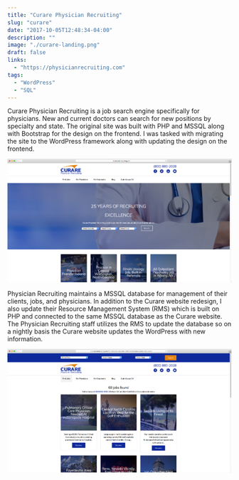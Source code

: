 ```yaml
---
title: "Curare Physician Recruiting"
slug: "curare"
date: "2017-10-05T12:48:34-04:00"
description: ""
image: "./curare-landing.png"
draft: false
links:
  - "https://physicianrecruiting.com"
tags: 
  - "WordPress"
  - "SQL"
---
```


Curare Physician Recruiting is a job search engine specifically for physicians. New and current doctors can search for new positions by specialty and state. The original site was built with PHP and MSSQL along with Bootstrap for the design on the frontend. I was tasked with migrating the site to the WordPress framework along with updating the design on the frontend.

![Curare Physician Recruiting Landing Page](./curare-landing.png)

Physician Recruiting maintains a MSSQL database for management of their clients, jobs, and physicians. In addition to the Curare website redesign, I also update their Resource Management System (RMS) which is built on PHP and connected to the same MSSQL database as the Curare website. The Physician Recruiting staff utilizes the RMS to update the database so on a nightly basis the Curare website updates the WordPress with new information.

![Curare Physician Recruiting Job Search](./curare-job-search.png)
